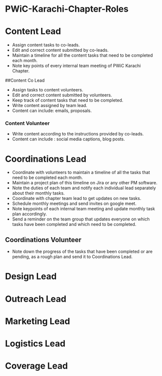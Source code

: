# PWiC-Karachi-Chapter-Roles


# Content Lead
- Assign content tasks to co-leads.
- Edit and correct content submitted by co-leads.
- Maintain a timeline for all the content tasks that need to be completed each month.
- Note key points of every internal team meeting of PWiC Karachi Chapter.


##Content Co Lead
- Assign tasks to content volunteers.
- Edit and correct content submitted by volunteers.
- Keep track of content tasks that need to be completed.
- Write content assigned by team lead.
- Content can include: emails, proposals.

### Content Volunteer
- Write content according to the instructions provided by co-leads.
- Content can include : social media captions, blog posts.

# Coordinations Lead
- Coordinate with volunteers to maintain a timeline of all the tasks that need to be completed each month.
- Maintain a project plan of this timeline on Jira or any other PM software.
- Note the duties of each team and notify each individual lead separately about their monthly tasks.
- Coordinate with chapter team lead to get updates on new tasks.
- Schedule monthly meetings and send invites on google meet.
- Note keypoints of each internal team meeting and update monthly task plan accordingly.
- Send a reminder on the team group that updates everyone on which tasks have been completed and which need to be completed.

## Coordinations Volunteer
- Note down the progress of the tasks that have been completed or are pending, as a rough plan and send it to Coordinations Lead.


# Design Lead

# Outreach Lead

# Marketing Lead

# Logistics Lead

# Coverage Lead
